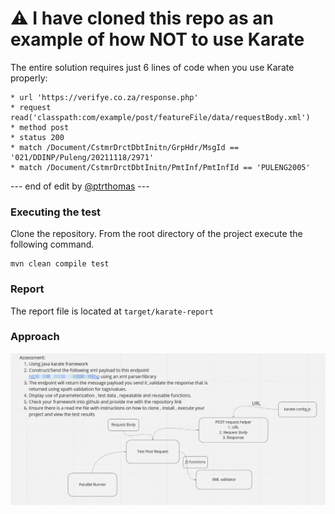 # ⚠️ I have cloned this repo as an example of how NOT to use Karate

The entire solution requires just 6 lines of code when you use Karate properly:

```cucumber
* url 'https://verifye.co.za/response.php'
* request read('classpath:com/example/post/featureFile/data/requestBody.xml')
* method post
* status 200
* match /Document/CstmrDrctDbtInitn/GrpHdr/MsgId == '021/DDINP/Puleng/20211118/2971'
* match /Document/CstmrDrctDbtInitn/PmtInf/PmtInfId == 'PULENG2005'
```

--- end of edit by [@ptrthomas](https://github.com/ptrthomas) ---

### Executing the test

Clone the repository. From the root directory of the project execute the following command.

```
mvn clean compile test

```

### Report 

The report file is located at `target/karate-report`

### Approach
![Assessment_Design](./Assessment.JPG)
